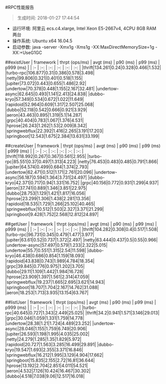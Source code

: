 #RPC性能报告
> 生成时间: 2018-01-27 17:44:54

 - 运行环境: 阿里云 ecs.c4.xlarge, Intel Xeon E5-2667v4, 4CPU 8GB RAM 两台
 - 操作系统: Ubuntu x64 16.04.5
 - 启动参数: java -server -Xmx1g -Xms1g -XX:MaxDirectMemorySize=1g -XX:+UseG1GC

##existUser
| framework | thrpt (ops/ms) | avgt (ms) | p90 (ms) | p99 (ms) | p999 (ms) |
| :- | :-: | :-: | :-: | :-: | :-: |
|thrift|134.261|0.24|0.328|0.466|1.532|
|turbo-rpc|106.877|0.31|0.386|0.578|3.498|
|netty|99.806|0.321|0.401|0.518|1.155|
|jupiter|73.072|0.443|0.655|1.486|2.92|
|undertow|70.378|0.448|1.155|2.167|32.481|
|undertow-async|62.645|0.493|1.141|2.413|24.838|
|dubbo-kryo|57.349|0.534|0.672|1.022|11.649|
|rapidoid|52.964|0.609|1.317|2.507|25.068|
|dubbo|52.118|0.542|0.666|0.921|3.929|
|aeron|43.463|0.895|1.319|5.1|14.287|
|grpc|40.404|0.783|1.067|1.376|4.531|
|hprose|26.243|1.262|1.53|2.009|8.342|
|springwebflux|22.392|1.416|2.265|3.191|17.203|
|springboot|12.543|1.675|2.384|13.631|33.199|


##createUser
| framework | thrpt (ops/ms) | avgt (ms) | p90 (ms) | p99 (ms) | p999 (ms) |
| :- | :-: | :-: | :-: | :-: | :-: |
|thrift|118.992|0.267|0.367|0.561|2.955|
|turbo-rpc|85.551|0.37|0.497|1.313|4.223|
|netty|76.453|0.483|0.485|0.791|1.866|
|jupiter|64.574|0.499|0.684|1.374|2.793|
|undertow|62.471|0.512|1.171|2.761|20.096|
|undertow-async|56.187|0.594|1.364|3.731|24.497|
|dubbo-kryo|42.371|0.717|0.94|1.331|16.752|
|grpc|40.156|0.772|0.931|1.299|4.937|
|aeron|37.741|0.889|1.346|3.851|22.975|
|dubbo|28.753|1.129|1.421|1.817|16.056|
|hprose|23.299|1.306|1.438|2.281|13.356|
|rapidoid|18.535|1.729|1.266|25.102|40.465|
|springwebflux|10.512|1.503|2.327|3.371|21.299|
|springboot|9.428|1.752|2.568|12.812|24.897|


##getUser
| framework | thrpt (ops/ms) | avgt (ms) | p90 (ms) | p99 (ms) | p999 (ms) |
| :- | :-: | :-: | :-: | :-: | :-: |
|thrift|104.282|0.308|0.4|0.517|1.508|
|turbo-rpc|96.731|0.345|0.479|1.477|3.977|
|jupiter|63.61|0.52|0.737|1.372|2.497|
|netty|63.444|0.437|0.5|0.55|0.966|
|undertow-async|57.497|0.579|1.233|2.322|5.015|
|undertow|55.7|0.551|1.315|2.54|11.598|
|dubbo-kryo|46.438|0.686|0.854|1.159|18.093|
|rapidoid|43.838|0.743|1.989|4.784|18.354|
|grpc|39.845|0.776|0.975|1.202|3.705|
|dubbo|29.11|1.109|1.442|1.984|16.728|
|hprose|23.909|1.397|1.561|2.314|47.059|
|springwebflux|19.237|1.665|2.695|3.621|14.943|
|springboot|18.707|1.704|2.167|14.762|31.088|
|aeron|18.253|1.713|3.935|13.154|63.767|


##listUser
| framework | thrpt (ops/ms) | avgt (ms) | p90 (ms) | p99 (ms) | p999 (ms) |
| :- | :-: | :-: | :-: | :-: | :-: |
|turbo-rpc|40.645|0.727|1.343|2.449|25.025|
|thrift|34.2|0.941|1.571|3.146|29.013|
|grpc|30.046|1.059|1.331|1.759|14.778|
|undertow|28.38|1.21|1.724|4.489|23.252|
|undertow-async|28.046|1.155|1.759|6.749|20.906|
|jupiter|26.593|1.198|1.995|4.035|25.002|
|netty|24.279|1.285|1.35|1.829|5.972|
|rapidoid|20.727|1.563|3.285|16.499|29.891|
|dubbo-kryo|19.547|1.693|2.355|3.371|16.846|
|springwebflux|16.212|1.995|3.129|4.904|17.662|
|springboot|15.835|2.155|2.72|16.81|36.644|
|hprose|13.192|2.704|2.851|4.011|54.521|
|aeron|4.532|7.126|10.424|16.467|30.302|
|dubbo|4.518|7.038|9.06|12.517|16.018|

